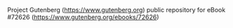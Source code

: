 Project Gutenberg (https://www.gutenberg.org) public repository
for eBook #72626 (https://www.gutenberg.org/ebooks/72626)
